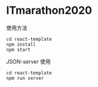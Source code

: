 # ITmarathon2020

使用方法　

```
cd react-template
npm install
npm start
```

JSON-server 使用
```
cd react-template
npm run server
```
